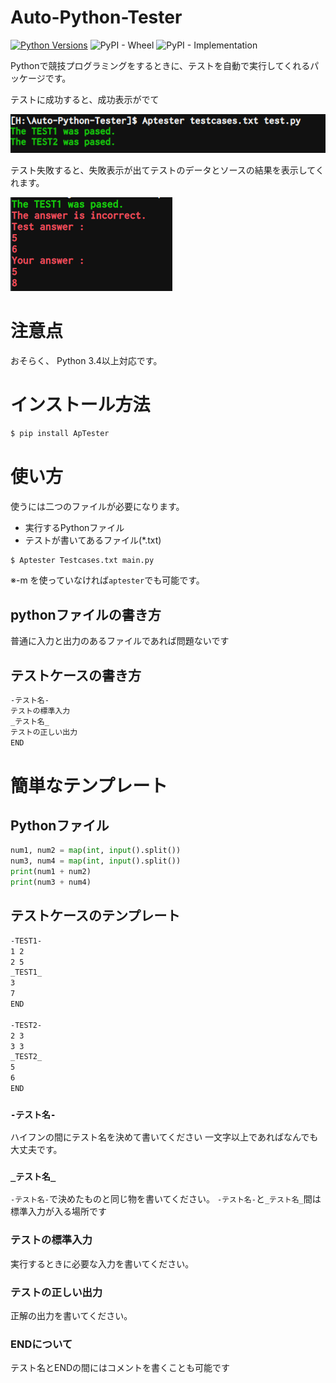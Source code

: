 # Auto-Python-Tester
[![Python Versions](https://img.shields.io/pypi/pyversions/ApTester.svg)](https://pypi.org/project/ApTester)
![PyPI - Wheel](https://img.shields.io/pypi/wheel/ApTester)
![PyPI - Implementation](https://img.shields.io/pypi/implementation/ApTester)


Pythonで競技プログラミングをするときに、テストを自動で実行してくれるパッケージです。

テストに成功すると、成功表示がでて

![](image/README/1631254786502.png)

テスト失敗すると、失敗表示が出てテストのデータとソースの結果を表示してくれます。

![](image/README/1631255094706.png)

# 注意点
おそらく、
Python 3.4以上対応です。

# インストール方法
```bash
$ pip install ApTester
````

# 使い方
使うには二つのファイルが必要になります。
- 実行するPythonファイル
- テストが書いてあるファイル(*.txt)

```bash
$ Aptester Testcases.txt main.py
```
※-m を使っていなければ`aptester`でも可能です。


## pythonファイルの書き方
普通に入力と出力のあるファイルであれば問題ないです

## テストケースの書き方
```txt
-テスト名-
テストの標準入力
_テスト名_
テストの正しい出力
END
```

# 簡単なテンプレート
## Pythonファイル

```py
num1, num2 = map(int, input().split())
num3, num4 = map(int, input().split())
print(num1 + num2)
print(num3 + num4)
```

## テストケースのテンプレート
```txt
-TEST1-
1 2
2 5
_TEST1_
3
7
END

-TEST2-
2 3
3 3
_TEST2_
5
6
END
```

### `-テスト名-`
ハイフンの間にテスト名を決めて書いてください
一文字以上であればなんでも大丈夫です。

### `_テスト名_`
`-テスト名-`で決めたものと同じ物を書いてください。
`-テスト名-`と`_テスト名_`間は標準入力が入る場所です

### テストの標準入力
実行するときに必要な入力を書いてください。

### テストの正しい出力
正解の出力を書いてください。

### ENDについて
テスト名とENDの間にはコメントを書くことも可能です
